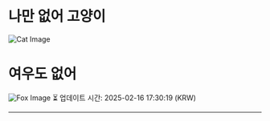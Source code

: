 
# 나만 없어 고양이

![Cat Image](https://cdn2.thecatapi.com/images/2rd.jpg)

# 여우도 없어
![Fox Image](https://randomfox.ca/images/121.jpg)
⏳ 업데이트 시간: 2025-02-16 17:30:19 (KRW)

---
